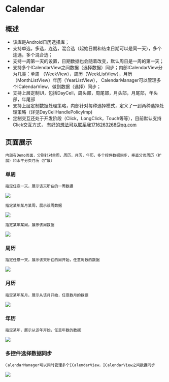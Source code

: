 # Calendar
## 概述
+   该库是Android日历选择库；
+   支持单选，多选，连选，混合选（起始日期和结束日期可以是同一天），多个连选，多个混合选；
+   支持一周第一天的设置，日期数据也会随着改变，默认周日是一周的第一天；
+   支持多个ICalendarView之间数据（选择数据）同步；内部ICalendarView分为几类：单周
（WeekView），周历（WeekListView），月历（MonthListView）年历（YearListView），
CalendarManager可以管理多个ICalendarView，做到数据（选择）同步；
+   支持上层定制UI，包括DayCell，周头部，周尾部，月头部，月尾部，年头部，年尾部
+   支持上层定制数据处理策略，内部针对每种选择模式，定义了一到两种选择处理策略（详见DayCellHandlePolicyImp)
+   定制交互还处于开发阶段（Click，LongClick，Touch等等），目前默认支持Click交互方式，
有好的想法可以联系我1716263268@qq.com

## 页面展示
    内部有Demo页面，分别针对单周，周历，月历，年历，多个控件数据同步，垂直分页周历（扩展）和水平分页月历（扩展）

### 单周
    指定任意一天，展示该天所在的一周数据
![](SingleWeekView.jpg)

    指定某年某月某周，展示该周数据
![](MonthWeekView.jpg)

    指定某年某周，展示该周数据
![](YearWeekView.jpg)

### 周历
    指定任意一天，展示该天所在的周开始，任意周数的数据
![](WeekListView.jpg)

### 月历
    指定某年某月，展示从该月开始，任意数月的数据
![](MonthListView.jpg)

### 年历
    指定某年，展示从该年开始，任意年数的数据
![](YearListView.jpg)

### 多控件选择数据同步
    CalendarManager可以同时管理多个ICalendarView，ICalendarView之间数据同步
![](MultiICalendarView.jpg)

